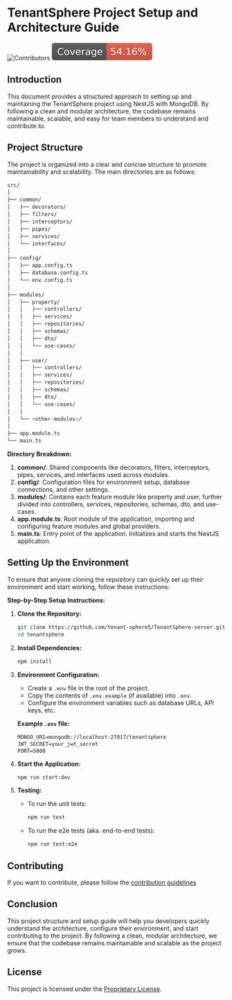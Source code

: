 # TenantSphere Project Setup and Architecture Guide

![Contributors](https://img.shields.io/github/contributors/tenant-sphere5/TenantSphere-server)
![Coverage](./badges/coverage.svg)

## Introduction

This document provides a structured approach to setting up and maintaining the TenantSphere project using NestJS with MongoDB. By following a clean and modular architecture, the codebase remains maintainable, scalable, and easy for team members to understand and contribute to.

## Project Structure

The project is organized into a clear and concise structure to promote maintainability and scalability. The main directories are as follows:

```bash
src/
│
├── common/
│   ├── decorators/
│   ├── filters/
│   ├── interceptors/
│   ├── pipes/
│   ├── services/
│   └── interfaces/
│
├── config/
│   ├── app.config.ts
│   ├── database.config.ts
│   └── env.config.ts
│
├── modules/
│   ├── property/
│   │   ├── controllers/
│   │   ├── services/
│   │   ├── repositories/
│   │   ├── schemas/
│   │   ├── dto/
│   │   └── use-cases/
│   │
│   ├── user/
│   │   ├── controllers/
│   │   ├── services/
│   │   ├── repositories/
│   │   ├── schemas/
│   │   ├── dto/
│   │   └── use-cases/
│   │
│   └── <other-modules>/
│
├── app.module.ts
└── main.ts
```

**Directory Breakdown:**

1. **common/**: Shared components like decorators, filters, interceptors, pipes, services, and interfaces used across modules.
2. **config/**: Configuration files for environment setup, database connections, and other settings.
3. **modules/**: Contains each feature module like property and user, further divided into controllers, services, repositories, schemas, dto, and use-cases.
4. **app.module.ts**: Root module of the application, importing and configuring feature modules and global providers.
5. **main.ts**: Entry point of the application. Initializes and starts the NestJS application.

## Setting Up the Environment

To ensure that anyone cloning the repository can quickly set up their environment and start working, follow these instructions:

**Step-by-Step Setup Instructions:**

1. **Clone the Repository:**

   ```bash
   git clone https://github.com/tenant-sphere5/TenantSphere-server.git
   cd tenantsphere
   ```

2. **Install Dependencies:**

   ```bash
   npm install
   ```

3. **Environment Configuration:**
   - Create a `.env` file in the root of the project.
   - Copy the contents of `.env.example` (if available) into `.env`.
   - Configure the environment variables such as database URLs, API keys, etc.

   **Example `.env` file:**

   ```env
   MONGO_URI=mongodb://localhost:27017/tenantsphere
   JWT_SECRET=your_jwt_secret
   PORT=5000
   ```

4. **Start the Application:**

   ```bash
   npm run start:dev
   ```

5. **Testing:**
   - To run the unit tests:

      ```bash
      npm run test
      ```

   - To run the e2e tests (aka. end-to-end tests):

     ```bash
     npm run test:e2e
     ```

## Contributing

If you want to contribute, please follow the [contribution guidelines](https://github.com/tenant-sphere5/TenantSphere-server/blob/main/CONTRIBUTING.md)

## Conclusion

This project structure and setup guide will help you developers quickly understand the architecture, configure their environment, and start contributing to the project. By following a clean, modular architecture, we ensure that the codebase remains maintainable and scalable as the project grows.

## License

This project is licensed under the [Proprietary License](LICENSE).
